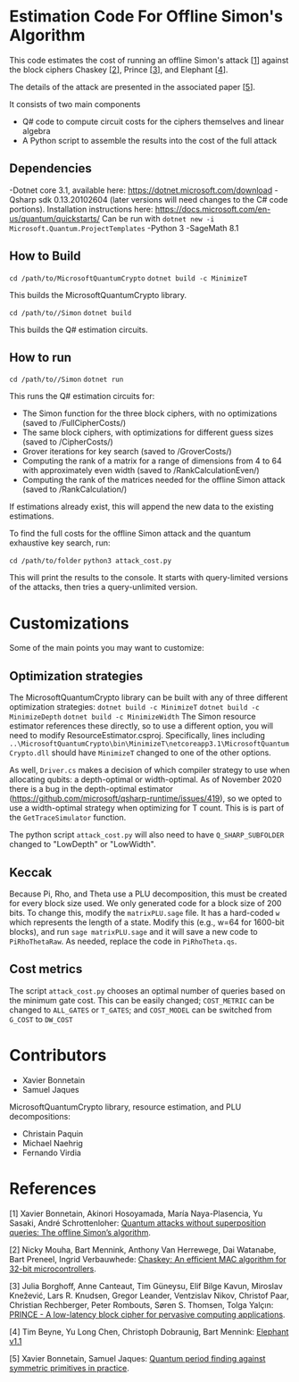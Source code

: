 # Estimation Code For Offline Simon's Algorithm

This code estimates the cost of running an offline Simon's attack \[[1](#user-content-1)\] against the block ciphers Chaskey \[[2](#user-content-2)\], Prince \[[3](#user-content-3)\], and Elephant \[[4](#user-content-4)\].

The details of the attack are presented in the associated paper \[[5](#user-content-5)\].

It consists of two main components
- Q# code to compute circuit costs for the ciphers themselves and linear algebra
- A Python script to assemble the results into the cost of the full attack

## Dependencies

-Dotnet core 3.1, available here: https://dotnet.microsoft.com/download
-Qsharp sdk 0.13.20102604 (later versions will need changes to the C# code portions). Installation instructions here: https://docs.microsoft.com/en-us/quantum/quickstarts/ Can be run with
   `dotnet new -i Microsoft.Quantum.ProjectTemplates`
-Python 3 
-SageMath 8.1

## How to Build

`cd /path/to/MicrosoftQuantumCrypto`
`dotnet build -c MinimizeT`

This builds the MicrosoftQuantumCrypto library.

`cd /path/to//Simon`
`dotnet build`

This builds the Q# estimation circuits.

## How to run

`cd /path/to//Simon`
`dotnet run`

This runs the Q# estimation circuits for:
- The Simon function for the three block ciphers, with no optimizations (saved to /FullCipherCosts/)
- The same block ciphers, with optimizations for different guess sizes (saved to /CipherCosts/)
- Grover iterations for key search (saved to /GroverCosts/)
- Computing the rank of a matrix for a range of dimensions from 4 to 64 with approximately even width (saved to /RankCalculationEven/)
- Computing the rank of the matrices needed for the offline Simon attack (saved to /RankCalculation/)

If estimations already exist, this will append the new data to the existing estimations.

To find the full costs for the offline Simon attack and the quantum exhaustive key search, run:

`cd /path/to/folder`
`python3 attack_cost.py`

This will print the results to the console. It starts with query-limited versions of the attacks, then tries a query-unlimited version.

# Customizations
Some of the main points you may want to customize:

## Optimization strategies
The MicrosoftQuantumCrypto library can be built with any of three different optimization strategies:
`dotnet build -c MinimizeT`
`dotnet build -c MinimizeDepth`
`dotnet build -c MinimizeWidth`
The Simon resource estimator references these directly, so to use a different option, you will need to modify ResourceEstimator.csproj. Specifically, lines including
`..\MicrosoftQuantumCrypto\bin\MinimizeT\netcoreapp3.1\MicrosoftQuantumCrypto.dll`
should have `MinimizeT` changed to one of the other options.

As well, `Driver.cs` makes a decision of which compiler strategy to use when allocating qubits: a depth-optimal or width-optimal. As of November 2020 there is a bug in the depth-optimal estimator (https://github.com/microsoft/qsharp-runtime/issues/419), so we opted to use a width-optimal strategy when optimizing for T count. This is is part of the `GetTraceSimulator` function.

The python script `attack_cost.py` will also need to have `Q_SHARP_SUBFOLDER` changed to "LowDepth" or "LowWidth".

## Keccak
Because Pi, Rho, and Theta use a PLU decomposition, this must be created for every block size used. We only generated code for a block size of 200 bits. To change this, modify the `matrixPLU.sage` file. It has a hard-coded `w` which represents the length of a state. Modify this (e.g., w=64 for 1600-bit blocks), and run `sage matrixPLU.sage` and it will save a new code to `PiRhoThetaRaw`. As needed, replace the code in `PiRhoTheta.qs`. 

## Cost metrics
The script `attack_cost.py` chooses an optimal number of queries based on the minimum gate cost. This can be easily changed; `COST_METRIC` can be changed to `ALL_GATES` or `T_GATES`; and `COST_MODEL` can be switched from `G_COST` to `DW_COST`

# Contributors

- Xavier Bonnetain
- Samuel Jaques

MicrosoftQuantumCrypto library, resource estimation, and PLU decompositions:

- Christain Paquin
- Michael Naehrig
- Fernando Virdia

# References

<a name="1"></a>\[1\] Xavier Bonnetain, Akinori Hosoyamada, María Naya-Plasencia, Yu Sasaki, André Schrottenloher: 
[Quantum attacks without superposition queries: The offline Simon’s algorithm](https://eprint.iacr.org/2019/614).

<a name="2"></a>\[2\] Nicky Mouha, Bart Mennink, Anthony Van Herrewege, Dai Watanabe, Bart Preneel, Ingrid Verbauwhede: 
[Chaskey: An efficient MAC algorithm for 32-bit microcontrollers](https://eprint.iacr.org/2014/386).

<a name="3"></a>\[3\] Julia Borghoff, Anne Canteaut, Tim Güneysu, Elif Bilge Kavun, Miroslav Knežević, Lars R. Knudsen, Gregor Leander, Ventzislav Nikov, Christof Paar, Christian Rechberger, Peter Rombouts, Søren S. Thomsen, Tolga Yalçın:
[PRINCE - A low-latency block cipher for pervasive computing applications](https://eprint.iacr.org/2012/529).

<a name="4"></a>\[4\] Tim Beyne, Yu Long Chen, Christoph Dobraunig, Bart Mennink:
[Elephant v1.1](https://csrc.nist.gov/CSRC/media/Projects/lightweight-cryptography/documents/round-2/spec-doc-rnd2/elephant-spec-round2.pdf)

<a name="5"></a>\[5\] Xavier Bonnetain, Samuel Jaques:
[Quantum period finding against symmetric primitives in practice](https://eprint.iacr.org/2020/1418).
 
